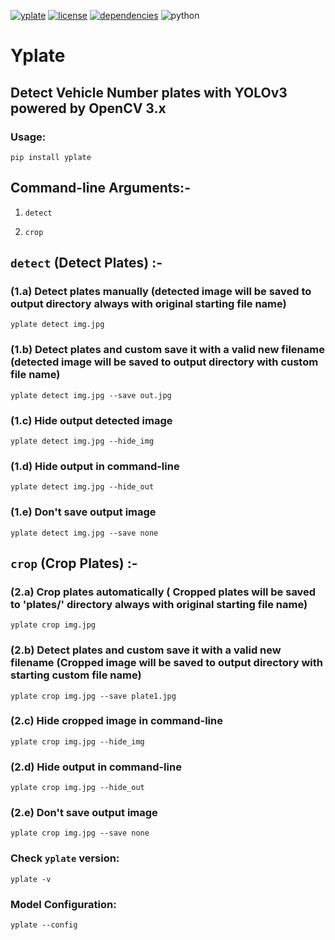 [![yplate](https://img.shields.io/badge/yplate-v0.0.1-blue)](https://github.com/deepraj1729/yplate/releases/tag/0.0.1)  [![license](https://img.shields.io/badge/License-MIT-yellow)](https://github.com/deepraj1729/yplate/blob/master/LICENSE) [![dependencies](https://img.shields.io/badge/dependencies-packages-orange)](https://github.com/deepraj1729/yplate/blob/master/requirements.txt)
![python](https://img.shields.io/badge/python-3.5%3E-red)
# Yplate

## Detect Vehicle Number plates with YOLOv3 powered by OpenCV 3.x

### Usage:

    pip install yplate
    
## Command-line Arguments:-

1. `detect`

2. `crop`


## `detect` (Detect  Plates) :-

### (1.a)  Detect plates manually (detected image will be saved to output directory always with original starting file name) 

    yplate detect img.jpg
    
### (1.b)  Detect plates and custom save it with a valid new filename (detected image will be saved to output directory with custom file name) 
    
    yplate detect img.jpg --save out.jpg
    
### (1.c)  Hide output detected image

    yplate detect img.jpg --hide_img
    
### (1.d)  Hide output in command-line

    yplate detect img.jpg --hide_out

### (1.e)  Don't save output image 

    yplate detect img.jpg --save none


## `crop` (Crop Plates) :-

### (2.a)  Crop plates automatically ( Cropped plates will be saved to 'plates/' directory always with original starting file name)

    yplate crop img.jpg
    
### (2.b)  Detect plates and custom save it with a valid new filename (Cropped image will be saved to output directory with starting custom file name)
    
    yplate crop img.jpg --save plate1.jpg
    
### (2.c)  Hide cropped image in command-line

    yplate crop img.jpg --hide_img
    
### (2.d)  Hide output in command-line

    yplate crop img.jpg --hide_out

### (2.e)  Don't save output image

    yplate crop img.jpg --save none


### Check `yplate` version:

    yplate -v

### Model Configuration:

    yplate --config
